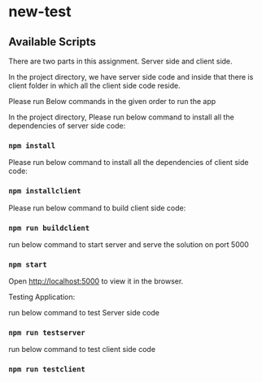# new-test

## Available Scripts

There are two parts in this assignment. Server side and client side.

In the project directory, we have server side code and inside that there is client folder in which all the client side code reside.

Please run Below commands in the given order to run the app

In the project directory, Please run below command to install all the dependencies of server side code:
### `npm install`

Please run below command to install all the dependencies of client side code:
### `npm installclient`

Please run below command to build client side code:
### `npm run buildclient`

run below command to start server and serve the solution on port 5000
### `npm start`

Open [http://localhost:5000](http://localhost:5000) to view it in the browser.



Testing Application:

run below command to test Server side code
### `npm run testserver`


run below command to test client side code
### `npm run testclient`
